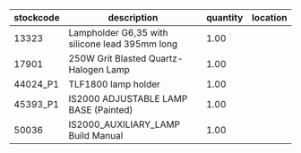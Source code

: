 |stockcode|description|quantity|location|
|---------|-----------|--------|--------|
|13323|Lampholder G6,35 with silicone lead 395mm long|1.00||
|17901|250W Grit Blasted Quartz-Halogen Lamp|1.00||
|44024_P1|TLF1800 lamp holder|1.00||
|45393_P1|IS2000 ADJUSTABLE LAMP BASE (Painted)|1.00||
|50036|IS2000_AUXILIARY_LAMP Build Manual|1.00||
